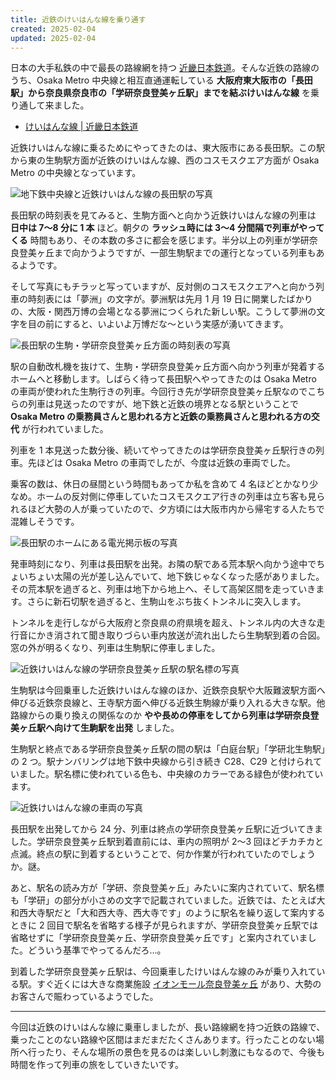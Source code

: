 ```yaml
---
title: 近鉄のけいはんな線を乗り通す
created: 2025-02-04
updated: 2025-02-04
---
```


日本の大手私鉄の中で最長の路線網を持つ [近畿日本鉄道](https://www.kintetsu.co.jp/)。そんな近鉄の路線のうち、Osaka Metro 中央線と相互直通運転している **大阪府東大阪市の「長田駅」から奈良県奈良市の「学研奈良登美ヶ丘駅」までを結ぶけいはんな線** を乗り通して来ました。

- [けいはんな線 | 近畿日本鉄道](https://www.kintetsu.jp/kouhou/Rireki/A40020.html)

近鉄けいはんな線に乗るためにやってきたのは、東大阪市にある長田駅。この駅から東の生駒駅方面が近鉄のけいはんな線、西のコスモスクエア方面が Osaka Metro の中央線となっています。

![地下鉄中央線と近鉄けいはんな線の長田駅の写真](07e65e81-8e03-4371-9891-1f55a4d25800)

長田駅の時刻表を見てみると、生駒方面へと向かう近鉄けいはんな線の列車は **日中は 7～8 分に 1 本** ほど。朝夕の **ラッシュ時には 3～4 分間隔で列車がやってくる** 時間もあり、その本数の多さに都会を感じます。半分以上の列車が学研奈良登美ヶ丘まで向かうようですが、一部生駒駅までの運行となっている列車もあるようです。

そして写真にもチラッと写っていますが、反対側のコスモスクエアへと向かう列車の時刻表には「夢洲」の文字が。夢洲駅は先月 1 月 19 日に開業したばかりの、大阪・関西万博の会場となる夢洲につくられた新しい駅。こうして夢洲の文字を目の前にすると、いよいよ万博だな～という実感が湧いてきます。

![長田駅の生駒・学研奈良登美ヶ丘方面の時刻表の写真](1b1407ee-bfbd-4a9e-eb96-035307253700)

駅の自動改札機を抜けて、生駒・学研奈良登美ヶ丘方面へ向かう列車が発着するホームへと移動します。しばらく待って長田駅へやってきたのは Osaka Metro の車両が使われた生駒行きの列車。今回行き先が学研奈良登美ヶ丘駅なのでこちらの列車は見送ったのですが、地下鉄と近鉄の境界となる駅ということで **Osaka Metro の乗務員さんと思われる方と近鉄の乗務員さんと思われる方の交代** が行われていました。

列車を 1 本見送った数分後、続いてやってきたのは学研奈良登美ヶ丘駅行きの列車。先ほどは Osaka Metro の車両でしたが、今度は近鉄の車両でした。

乗客の数は、休日の昼間という時間もあってか私を含めて 4 名ほどとかなり少なめ。ホームの反対側に停車していたコスモスクエア行きの列車は立ち客も見られるほど大勢の人が乗っていたので、夕方頃には大阪市内から帰宅する人たちで混雑しそうです。

![長田駅のホームにある電光掲示板の写真](aa0fd343-afa9-40d2-853e-8c6563874b00)

発車時刻になり、列車は長田駅を出発。お隣の駅である荒本駅へ向かう途中でちょいちょい太陽の光が差し込んでいて、地下鉄じゃなくなった感がありました。その荒本駅を過ぎると、列車は地下から地上へ、そして高架区間を走っていきます。さらに新石切駅を過ぎると、生駒山をぶち抜くトンネルに突入します。

トンネルを走行しながら大阪府と奈良県の府県境を超え、トンネル内の大きな走行音にかき消されて聞き取りづらい車内放送が流れ出したら生駒駅到着の合図。窓の外が明るくなり、列車は生駒駅に停車しました。

![近鉄けいはんな線の学研奈良登美ヶ丘駅の駅名標の写真](a195170c-c24b-4782-f378-6fd92fa24200)

生駒駅は今回乗車した近鉄けいはんな線のほか、近鉄奈良駅や大阪難波駅方面へ伸びる近鉄奈良線と、王寺駅方面へ伸びる近鉄生駒線が乗り入れる大きな駅。他路線からの乗り換えの関係なのか **やや長めの停車をしてから列車は学研奈良登美ヶ丘駅へ向けて生駒駅を出発** しました。

生駒駅と終点である学研奈良登美ヶ丘駅の間の駅は「白庭台駅」「学研北生駒駅」の 2 つ。駅ナンバリングは地下鉄中央線から引き続き C28、C29 と付けられていました。駅名標に使われている色も、中央線のカラーである緑色が使われています。

![近鉄けいはんな線の車両の写真](27faf6ec-6516-42bd-b1de-fa256855f000)

長田駅を出発してから 24 分、列車は終点の学研奈良登美ヶ丘駅に近づいてきました。学研奈良登美ヶ丘駅到着直前には、車内の照明が 2～3 回ほどチカチカと点滅。終点の駅に到着するということで、何か作業が行われていたのでしょうか。謎。

あと、駅名の読み方が「学研、奈良登美ヶ丘」みたいに案内されていて、駅名標も「学研」の部分が小さめの文字で記載されていました。近鉄では、たとえば大和西大寺駅だと「大和西大寺、西大寺です」のように駅名を繰り返して案内するときに 2 回目で駅名を省略する様子が見られますが、学研奈良登美ヶ丘駅では省略せずに「学研奈良登美ヶ丘、学研奈良登美ヶ丘です」と案内されていました。どういう基準でやってるんだろ…。

到着した学研奈良登美ヶ丘駅は、今回乗車したけいはんな線のみが乗り入れている駅。すぐ近くには大きな商業施設 [イオンモール奈良登美ヶ丘](https://www.aeon.jp/sc/naratomigaoka/) があり、大勢のお客さんで賑わっているようでした。

---

今回は近鉄のけいはんな線に乗車しましたが、長い路線網を持つ近鉄の路線で、乗ったことのない路線や区間はまだまだたくさんあります。行ったことのない場所へ行ったり、そんな場所の景色を見るのは楽しいし刺激にもなるので、今後も時間を作って列車の旅をしていきたいです。
